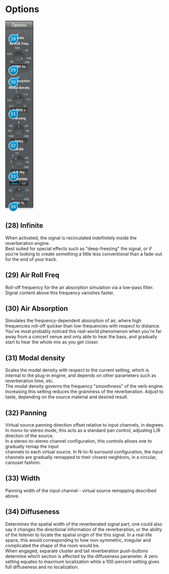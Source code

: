 # Options

![](include/verb_06.png)

## (28) Infinite
When activated, the signal is recirculated indefinitely inside the reverberation engine.   
Best suited for special effects such as "deep-freezing" the signal, or if you're looking to create something a little less conventional than a fade-out for the end of your track.

## (29) Air Roll Freq
Roll-off frequency for the air absorption simulation via a low-pass filter. Signal content above this 
frequency vanishes faster.

## (30) Air Absorption
Simulates the frequency-dependent absorption of air, where high frequencies roll-off quicker than 
low-frequencies with respect to distance. You've most probably noticed this real-world phenomenon when you're far away from a concert venue and only able to hear the bass, and gradually start 
to hear the whole mix as you get closer.

## (31) Modal density
Scales the modal density with respect to the current setting, which is internal to the plug-in engine, 
and depends on other parameters such as reverberation time, etc.  
The modal density governs the frequency "smoothness" of the verb engine. Increasing this setting 
reduces the graininess of the reverberation. Adjust to taste, depending on the source material and 
desired result. 

## (32) Panning
Virtual source panning direction offset relative to input channels, in degrees.   
In mono-to-stereo mode, this acts as a standard pan control, adjusting L/R direction of the source.     
In a stereo-to-stereo channel configuration, this controls allows one to gradually remap the input   
channels to each virtual source. In N-to-N surround configuration, the input channels are gradually 
remapped to their closest neighbors, in a circular, carousel fashion.

## (33) Width
Panning width of the input channel - virtual source remapping described above.

## (34) Diffuseness
Determines the spatial width of the reverberated signal part, one could also say it changes the directional information 
of the reverberation, or the ability of the listener to locate the spatial origin of the this signal. In a real-life 
space, this would corresponding to how non-symmetric, irregular and complicated the shape of the room would be.  
When engaged, separate cluster and tail reverberation push-buttons determine which section is affected by the diffuseness parameter.
A zero setting equates to maximum localization while a 100-percent setting gives full diffuseness and no localization.
